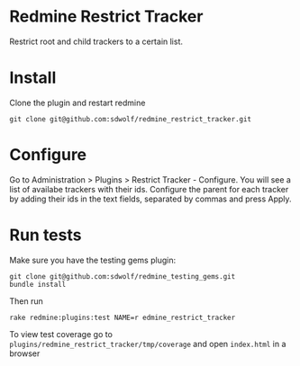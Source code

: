 # Redmine Restrict Tracker

Restrict root and child trackers to a certain list.

# Install

Clone the plugin and restart redmine
```
git clone git@github.com:sdwolf/redmine_restrict_tracker.git
```

# Configure

Go to Administration > Plugins > Restrict Tracker - Configure.
You will see a list of availabe trackers with their ids.
Configure the parent for each tracker by adding their ids in the text fields,
separated by commas and press Apply.

# Run tests

Make sure you have the testing gems plugin:
```
git clone git@github.com:sdwolf/redmine_testing_gems.git
bundle install
```

Then run
```
rake redmine:plugins:test NAME=r edmine_restrict_tracker
```

To view test coverage go to `plugins/redmine_restrict_tracker/tmp/coverage`
and open `index.html` in a browser
